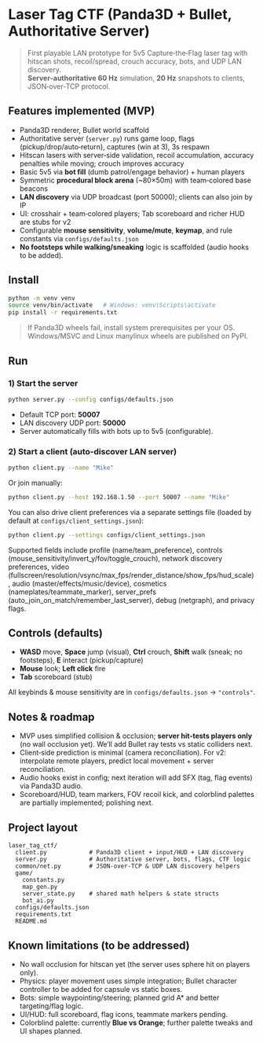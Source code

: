 # Laser Tag CTF (Panda3D + Bullet, Authoritative Server)

> First playable LAN prototype for 5v5 Capture‑the‑Flag laser tag with hitscan shots, recoil/spread, crouch accuracy, bots, and UDP LAN discovery.  
> **Server‑authoritative 60 Hz** simulation, **20 Hz** snapshots to clients, JSON‑over‑TCP protocol.

## Features implemented (MVP)
- Panda3D renderer, Bullet world scaffold
- Authoritative server (`server.py`) runs game loop, flags (pickup/drop/auto‑return), captures (win at 3), 3s respawn
- Hitscan lasers with server‑side validation, recoil accumulation, accuracy penalties while moving; crouch improves accuracy
- Basic 5v5 via **bot fill** (dumb patrol/engage behavior) + human players
- Symmetric **procedural block arena** (~80×50m) with team‑colored base beacons
- **LAN discovery** via UDP broadcast (port 50000); clients can also join by IP
- UI: crosshair + team‑colored players; Tab scoreboard and richer HUD are stubs for v2
- Configurable **mouse sensitivity**, **volume/mute**, **keymap**, and rule constants via `configs/defaults.json`
- **No footsteps while walking/sneaking** logic is scaffolded (audio hooks to be added).

## Install
```bash
python -m venv venv
source venv/bin/activate   # Windows: venv\Scripts\activate
pip install -r requirements.txt
```

> If Panda3D wheels fail, install system prerequisites per your OS. Windows/MSVC and Linux manylinux wheels are published on PyPI.

## Run
### 1) Start the server
```bash
python server.py --config configs/defaults.json
```
- Default TCP port: **50007**
- LAN discovery UDP port: **50000**
- Server automatically fills with bots up to 5v5 (configurable).

### 2) Start a client (auto‑discover LAN server)
```bash
python client.py --name "Mike"
```
Or join manually:
```bash
python client.py --host 192.168.1.50 --port 50007 --name "Mike"
```

You can also drive client preferences via a separate settings file (loaded by default at `configs/client_settings.json`):
```bash
python client.py --settings configs/client_settings.json
```
Supported fields include profile (name/team_preference), controls (mouse_sensitivity/invert_y/fov/toggle_crouch), network discovery preferences, video (fullscreen/resolution/vsync/max_fps/render_distance/show_fps/hud_scale), audio (master/effects/music/device), cosmetics (nameplates/teammate_marker), server_prefs (auto_join_on_match/remember_last_server), debug (netgraph), and privacy flags.

## Controls (defaults)
- **WASD** move, **Space** jump (visual), **Ctrl** crouch, **Shift** walk (sneak; no footsteps), **E** interact (pickup/capture)
- **Mouse** look; **Left click** fire
- **Tab** scoreboard (stub)

All keybinds & mouse sensitivity are in `configs/defaults.json` → `"controls"`.

## Notes & roadmap
- MVP uses simplified collision & occlusion; **server hit‑tests players only** (no wall occlusion yet). We’ll add Bullet ray tests vs static colliders next.
- Client‑side prediction is minimal (camera reconciliation). For v2: interpolate remote players, predict local movement + server reconciliation.
- Audio hooks exist in config; next iteration will add SFX (tag, flag events) via Panda3D audio.
- Scoreboard/HUD, team markers, FOV recoil kick, and colorblind palettes are partially implemented; polishing next.

## Project layout
```
laser_tag_ctf/
  client.py            # Panda3D client + input/HUD + LAN discovery
  server.py            # Authoritative server, bots, flags, CTF logic
  common/net.py        # JSON-over-TCP & UDP LAN discovery helpers
  game/
    constants.py
    map_gen.py
    server_state.py    # shared math helpers & state structs
    bot_ai.py
  configs/defaults.json
  requirements.txt
  README.md
```

## Known limitations (to be addressed)
- No wall occlusion for hitscan yet (the server uses sphere hit on players only).
- Physics: player movement uses simple integration; Bullet character controller to be added for capsule vs static boxes.
- Bots: simple waypointing/steering; planned grid A* and better targeting/flag logic.
- UI/HUD: full scoreboard, flag icons, teammate markers pending.
- Colorblind palette: currently **Blue vs Orange**; further palette tweaks and UI shapes planned.
